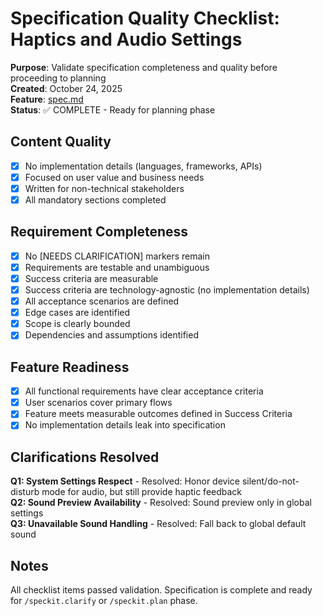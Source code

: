 # Specification Quality Checklist: Haptics and Audio Settings

**Purpose**: Validate specification completeness and quality before proceeding to planning  
**Created**: October 24, 2025  
**Feature**: [spec.md](../spec.md)  
**Status**: ✅ COMPLETE - Ready for planning phase

## Content Quality

- [x] No implementation details (languages, frameworks, APIs)
- [x] Focused on user value and business needs
- [x] Written for non-technical stakeholders
- [x] All mandatory sections completed

## Requirement Completeness

- [x] No [NEEDS CLARIFICATION] markers remain
- [x] Requirements are testable and unambiguous
- [x] Success criteria are measurable
- [x] Success criteria are technology-agnostic (no implementation details)
- [x] All acceptance scenarios are defined
- [x] Edge cases are identified
- [x] Scope is clearly bounded
- [x] Dependencies and assumptions identified

## Feature Readiness

- [x] All functional requirements have clear acceptance criteria
- [x] User scenarios cover primary flows
- [x] Feature meets measurable outcomes defined in Success Criteria
- [x] No implementation details leak into specification

## Clarifications Resolved

**Q1: System Settings Respect** - Resolved: Honor device silent/do-not-disturb mode for audio, but still provide haptic feedback  
**Q2: Sound Preview Availability** - Resolved: Sound preview only in global settings  
**Q3: Unavailable Sound Handling** - Resolved: Fall back to global default sound

## Notes

All checklist items passed validation. Specification is complete and ready for `/speckit.clarify` or `/speckit.plan` phase.
